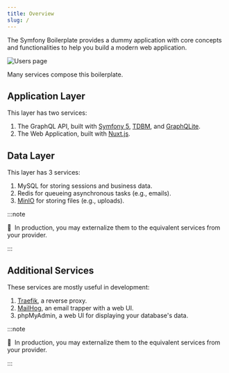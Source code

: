 ```yaml
---
title: Overview
slug: /
---
```


The Symfony Boilerplate provides a dummy application with core concepts and functionalities to help you build 
a modern web application.

![Users page](/img/users_page.png)

Many services compose this boilerplate.

## Application Layer

This layer has two services:

1. The GraphQL API, built with [Symfony 5](https://symfony.com/), [TDBM](https://github.com/thecodingmachine/tdbm), and 
[GraphQLite](https://graphqlite.thecodingmachine.io/).
2. The Web Application, built with [Nuxt.js](https://nuxtjs.org).

## Data Layer

This layer has 3 services:

1. MySQL for storing sessions and business data.
2. Redis for queueing asynchronous tasks (e.g., emails).
3. [MinIO](https://min.io/) for storing files (e.g., uploads).

:::note

📣&nbsp;&nbsp;In production, you may externalize them to the equivalent services from your provider.

:::

## Additional Services

These services are mostly useful in development:

1. [Traefik](https://doc.traefik.io/traefik/), a reverse proxy.
2. [MailHog](https://github.com/mailhog/MailHog), an email trapper with a web UI.
3. phpMyAdmin, a web UI for displaying your database's data.

:::note

📣&nbsp;&nbsp;In production, you may externalize them to the equivalent services from your provider.

:::